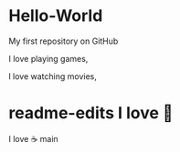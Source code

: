 # Hello-World

My first repository on GitHub

I love playing games,

l love watching movies,

readme-edits
I love :cake:
=======
I love :coffee:
main

